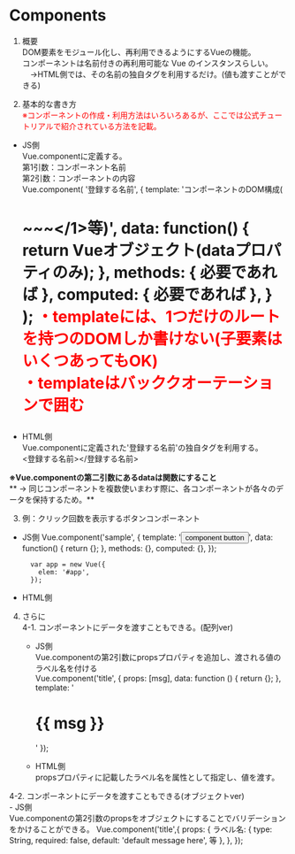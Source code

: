 # Components   

1. 概要   
DOM要素をモジュール化し、再利用できるようにするVueの機能。  
コンポーネントは名前付きの再利用可能な Vue のインスタンスらしい。  
　→HTML側では、その名前の独自タグを利用するだけ。(値も渡すことができる)

2. 基本的な書き方  
  <font color="red">※コンポーネントの作成・利用方法はいろいろあるが、ここでは公式チュートリアルで紹介されている方法を記載。</font>  


  - JS側  
  Vue.componentに定義する。  
  第1引数：コンポーネント名前    
  第2引数：コンポーネントの内容  
          Vue.component(
            '登録する名前',
            {
              template: 'コンポーネントのDOM構成(<h1>~~~</1>等)',
              data: function() {
                return Vueオブジェクト(dataプロパティのみ);
              },
              methods: {
                必要であれば
              },
              computed: {
                必要であれば
              },
            }  
          );
    **<font color="red">・templateには、1つだけのルートを持つのDOMしか書けない(子要素はいくつあってもOK)  
    ・templateはバッククオーテーションで囲む</font>**  


  - HTML側   
    Vue.componentに定義された'登録する名前'の独自タグを利用する。  
          <body>
            <登録する名前></登録する名前>
          </body>

  **※Vue.componentの第二引数にあるdataは関数にすること**  
  **  → 同じコンポーネントを複数使いまわす際に、各コンポーネントが各々のデータを保持するため。**   


3. 例：クリック回数を表示するボタンコンポーネント  
  - JS側
          Vue.component('sample', {
            template: '<button>component button</button>',
            data: function() {
              return {};
            },
            methods: {},
            computed: {},
          });

          var app = new Vue({
            elem: '#app',
          });

  - HTML側  
          <body>
            <div id="app">
              <sample></sample>
            </div>
          <body>

4. さらに    
  4-1. コンポーネントにデータを渡すこともできる。(配列ver)  
    - JS側  
    Vue.componentの第2引数にpropsプロパティを追加し、渡される値のラベル名を付ける  
          Vue.component('title', {
            props: [msg],
            data: function () {
              return {};
            },
            template: '<h1> {{ msg }} </h1>'
          });

    - HTML側   
    propsプロパティに記載したラベル名を属性として指定し、値を渡す。  
            <title msg="Hello"></title>

  4-2. コンポーネントにデータを渡すこともできる(オブジェクトver)  
    - JS側  
    Vue.componentの第2引数のpropsをオブジェクトにすることでバリデーションをかけることができる。
            Vue.component('title',{
              props: {
                ラベル名: {
                  type: String,
                  required: false,
                  default: 'default message here',
                  等
                },
              },
            });
